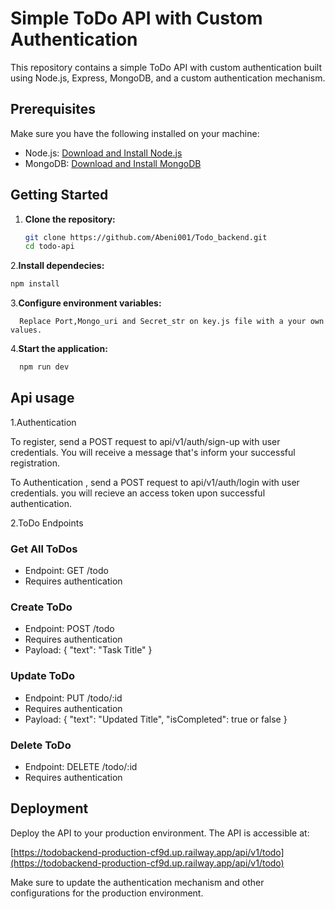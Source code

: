 # Simple ToDo API with Custom Authentication

This repository contains a simple ToDo API with custom authentication built using Node.js, Express, MongoDB, and a custom authentication mechanism.

## Prerequisites

Make sure you have the following installed on your machine:

- Node.js: [Download and Install Node.js](https://nodejs.org/)
- MongoDB: [Download and Install MongoDB](https://www.mongodb.com/try/download/community)

## Getting Started

1. **Clone the repository:**

   ```bash
   git clone https://github.com/Abeni001/Todo_backend.git
   cd todo-api
   ```
2.**Install dependecies:**

   ```bash
   npm install
   ```
3.**Configure environment variables:**
      
      Replace Port,Mongo_uri and Secret_str on key.js file with a your own values.

4.**Start the application:**

  ```bash
    npm run dev
  ```

## Api usage

1.Authentication

To register, send a POST request to api/v1/auth/sign-up with user credentials. You will receive a message that's inform your successful registration.

To Authentication , send a POST request to api/v1/auth/login with user credentials. you will recieve an access token upon successful authentication.

2.ToDo Endpoints

### Get All ToDos

- Endpoint: GET /todo
- Requires authentication

 ### Create ToDo

- Endpoint: POST /todo
- Requires authentication
- Payload: { "text": "Task Title" }
  
### Update ToDo

- Endpoint: PUT /todo/:id
- Requires authentication
- Payload: { "text": "Updated Title", "isCompleted": true or false }


### Delete ToDo

- Endpoint: DELETE /todo/:id
- Requires authentication

## Deployment

Deploy the API to your production environment. The API is accessible at:

[https://todobackend-production-cf9d.up.railway.app/api/v1/todo](https://todobackend-production-cf9d.up.railway.app/api/v1/todo)

Make sure to update the authentication mechanism and other configurations for the production environment.

          
